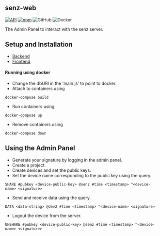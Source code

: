 ## senz-web

[![API](https://img.shields.io/badge/API-documentation-success.svg?style=for-the-badge&logo=appveyor)](https://senzadmin.herokuapp.com/apidoc/) [![npm](https://img.shields.io/npm/v/senz)](https://www.npmjs.com/package/senz) ![GitHub](https://img.shields.io/github/license/scorelab/senz) ![Docker](https://img.shields.io/badge/image%20size-397%20MB-blue)

The Admin Panel to interact with the senz server.

## Setup and Installation

- [Backend](https://github.com/scorelab/senz/tree/master/senz-web/backend)
- [Frontend](https://github.com/scorelab/senz/tree/master/senz-web/frontend)

#### Running using docker

- Change the dbURI in the 'main.js' to point to docker.
- Attach to containers using

```
docker-compose build
```

- Run containers using

```
docker-compose up
```

- Remove containers using

```
docker-compose down
```

## Using the Admin Panel

- Generate your signature by logging in the admin panel.
- Create a project.
- Create devices and set the public keys.
- Set the device name corresponding to the public key using the query.

```
SHARE #pubkey <device-public-key> @senz #time <timestamp> ^<device-name> <signature>
```

- Send and receive data using the query.

```
DATA <data-string> @dev2 #time <timestamp> ^<device-name> <signature>
```

- Logout the device from the server.

```
UNSHARE #pubkey <device-public-key> @senz #time <timestamp> ^<device-name> <signature>
```
